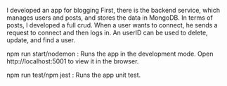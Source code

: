 I developed an app for blogging
First, there is the backend service, which manages users and posts, and stores the data in MongoDB.
In terms of posts, I developed a full crud.
When a user wants to connect, he sends a request to connect and then logs in. An userID can be used to delete, update, and find a user.

npm run start/nodemon :
Runs the app in the development mode.
Open http://localhost:5001 to view it in the browser.

npm run test/npm jest :
Runs the app unit test.

